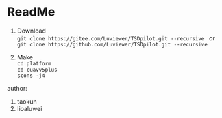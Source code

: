 # ReadMe

1. Download    
`git clone https://gitee.com/Luviewer/TSDpilot.git --recursive ` or `git clone https://github.com/Luviewer/TSDpilot.git --recursive`   


2. Make    
`cd platform`    
`cd cuavv5plus`   
`scons -j4`

author:
1. taokun
2. lioaluwei
